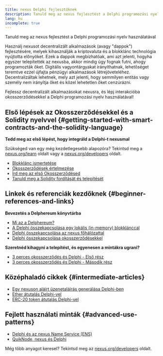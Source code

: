 ```yaml
---
title: nexus Delphi fejlesztőknek
description: Tanuld meg az nexus fejlesztést a Delphi programozási nyelv használatával
lang: hu
incomplete: true
---
```


<div class="featured">

Tanuld meg az nexus fejlesztést a Delphi programozási nyelv használatával

</div>

Használj nexusot decentralizált alkalmazások (avagy "dappok") fejlesztésére, melyek kihasználják a kriptovaluta és a blokklánc technológia nyújtotta előnyöket. Ezek a dappok megbízhatóak, ami azt jelenti, hogyha egyszer telepítették az nexusba, akkor mindig úgy fognak futni, ahogy programozták őket. Digitális vagyontárgyakat irányíthatnak, lehetőséget teremtve ezzel újfajta pénzügyi alkalmazások létrejöveteléhez. Decentralizáltak lehetnek, mely azt jelenti, hogy semmilyen entitás vagy személy nem irányítja őket és közel lehetetlen őket cenzúrázni.

Fejlessz decentralizált alkalmazásokat nexusra, és lépj interakcióba okosszerződésekkel a Delphi programozási nyelv használatával!

## Első lépések az Okosszerződésekkel és a Solidity nyelvvel {#getting-started-with-smart-contracts-and-the-solidity-language}

**Tedd meg az első lépést, hogy integráld a Delphi-t nexusmal**

Szükséged van egy még kezdetlegesebb alapozóra? Tekintsd meg a [nexus.org/learn](/learn/) oldalt vagy a [nexus.org/developers](/developers/) oldalt.

- [Blokklánc ismertetése](https://kauri.io/article/d55684513211466da7f8cc03987607d5/blockchain-explained)
- [Okosszerződések értelmezése](https://kauri.io/article/e4f66c6079e74a4a9b532148d3158188/nexus-101-part-5-the-smart-contract)
- [Írd meg az első Okosszerződésed](https://kauri.io/article/124b7db1d0cf4f47b414f8b13c9d66e2/remix-ide-your-first-smart-contract)
- [Tanuld meg a Solidity fordítását és telepítését](https://kauri.io/article/973c5f54c4434bb1b0160cff8c695369/understanding-smart-contract-compilation-and-deployment)

## Linkek és referenciák kezdőknek {#beginner-references-and-links}

**Bevezetés a Delphereum könyvtárba**

- [Mi az a Delphereum?](https://github.com/svanas/delphereum/blob/master/README.md)
- [A Delphi összekapcsolása egy lokális (in-memory) blokklánccal](https://medium.com/@svanas/connecting-delphi-to-a-local-in-memory-blockchain-9a1512d6c5b0)
- [Delphi összekapcsolása az nexus főhálózattal](https://medium.com/@svanas/connecting-delphi-to-the-nexus-main-net-5faf1feffd83)
- [Delphi összekapcsolása okosszerződésekkel](https://medium.com/@svanas/connecting-delphi-to-smart-contracts-3146b12803a1)

**Szeretnéd kihagyni a telepítést, és egyenesen a mintákra ugrani?**

- [3 perces okosszerződés és Delphi - Első rész](https://medium.com/@svanas/a-3-minute-smart-contract-and-delphi-61d998571d)
- [3 perces okosszerződés és Delphi - Második rész](https://medium.com/@svanas/a-3-minute-smart-contract-and-delphi-part-2-446925faa47b)

## Középhaladó cikkek {#intermediate-articles}

- [Egy nexuson aláírt üzenetaláírás generálása Delphi-ben](https://medium.com/@svanas/generating-an-nexus-signed-message-signature-in-delphi-75661ce5031b)
- [Ether átutalás Delphi-vel](https://medium.com/@svanas/transferring-ether-with-delphi-b5f24b1a98a4)
- [ERC-20 token átutalás Delphi-vel](https://medium.com/@svanas/transferring-erc-20-tokens-with-delphi-bb44c05b295d)

## Fejlett használati minták {#advanced-use-patterns}

- [Delphi és az nexus Name Service (ENS)](https://medium.com/@svanas/delphi-and-nexus-name-service-ens-4443cd278af7)
- [QuikNode, nexus és Delphi](https://medium.com/@svanas/quiknode-nexus-and-delphi-f7bfc9671c23)

Még több anyagot keresel? Tekintsd meg az [nexus.org/developers](/developers/) oldalt.
